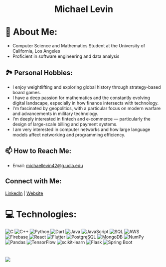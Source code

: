 <div align="center">

# Michael Levin

</div>

# 💫 About Me:
- Computer Science and Mathematics Student at the University of California, Los Angeles
- Proficient in software engineering and data analysis

## 🏞️ Personal Hobbies:
- I enjoy weightlifting and exploring global history through strategy-based board games.
- I have a deep passion for mathematics and the constantly evolving digital landscape, especially in how finance intersects with technology.
- I'm fascinated by geopolitics, with a particular focus on modern warfare and advancements in military technology.
- I’m deeply interested in fintech and e-commerce — particularly the design of large-scale billing and payment systems.
- I am very interested in computer networks and how large language models affect networking and programming efficiency.

## 📫 How to Reach Me:
- Email: michaellevin42@g.ucla.edu

## Connect with Me:
[LinkedIn](https://www.linkedin.com/in/mikelevin-/) | [Website](https://levinm.dev/)

# 💻 Technologies:
![C](https://img.shields.io/badge/c-%2300599C.svg?style=for-the-badge&logo=c&logoColor=white) ![C++](https://img.shields.io/badge/c++-%2300599C.svg?style=for-the-badge&logo=c%2B%2B&logoColor=white) ![Python](https://img.shields.io/badge/python-3670A0?style=for-the-badge&logo=python&logoColor=ffdd54) ![Dart](https://img.shields.io/badge/dart-%230175C2.svg?style=for-the-badge&logo=dart&logoColor=white) ![Java](https://img.shields.io/badge/java-%23ED8B00.svg?style=for-the-badge&logo=openjdk&logoColor=white) ![JavaScript](https://img.shields.io/badge/javascript-%23323330.svg?style=for-the-badge&logo=javascript&logoColor=%23F7DF1E) ![SQL](https://img.shields.io/badge/sql-%2307405e.svg?style=for-the-badge&logo=sqlite&logoColor=white) ![AWS](https://img.shields.io/badge/AWS-%23FF9900.svg?style=for-the-badge&logo=amazon-aws&logoColor=white) ![Firebase](https://img.shields.io/badge/firebase-%23039BE5.svg?style=for-the-badge&logo=firebase) ![React](https://img.shields.io/badge/react-%2320232a.svg?style=for-the-badge&logo=react&logoColor=%2361DAFB) ![Flutter](https://img.shields.io/badge/flutter-%2302569B.svg?style=for-the-badge&logo=flutter&logoColor=white) ![PostgreSQL](https://img.shields.io/badge/postgres-%23316192.svg?style=for-the-badge&logo=postgresql&logoColor=white) ![MongoDB](https://img.shields.io/badge/MongoDB-%234ea94b.svg?style=for-the-badge&logo=mongodb&logoColor=white) ![NumPy](https://img.shields.io/badge/numpy-%23013243.svg?style=for-the-badge&logo=numpy&logoColor=white) ![Pandas](https://img.shields.io/badge/pandas-%23150458.svg?style=for-the-badge&logo=pandas&logoColor=white) ![TensorFlow](https://img.shields.io/badge/TensorFlow-%23FF6F00.svg?style=for-the-badge&logo=TensorFlow&logoColor=white) ![scikit-learn](https://img.shields.io/badge/scikit--learn-%23F7931E.svg?style=for-the-badge&logo=scikit-learn&logoColor=white) ![Flask](https://img.shields.io/badge/flask-%23000.svg?style=for-the-badge&logo=flask&logoColor=white) ![Spring Boot](https://img.shields.io/badge/spring%20boot-%236DB33F.svg?style=for-the-badge&logo=springboot&logoColor=white)

#
![](https://github-readme-stats.vercel.app/api/top-langs/?username=MichaelLevin5908&theme=dark&hide_border=false&include_all_commits=true&count_private=true&layout=compact)
